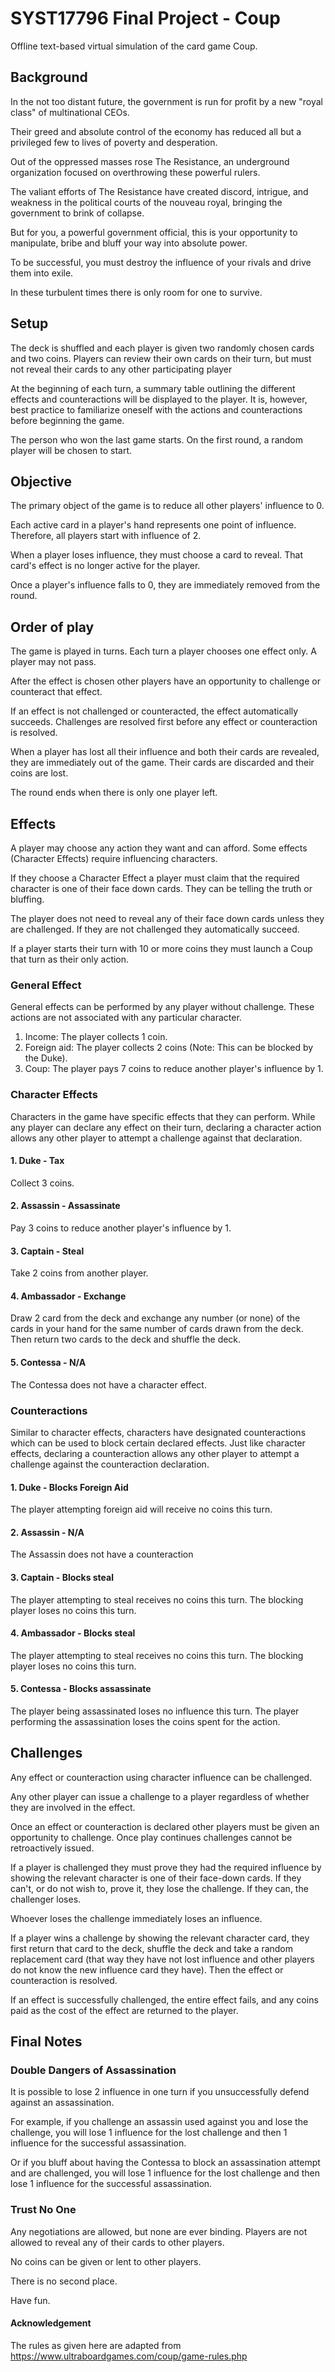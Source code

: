 # SYST17796 Final Project - Coup
Offline text-based virtual simulation of the card game Coup.

## Background
In the not too distant future, the government is run for profit by a new "royal class" of multinational CEOs.

Their greed and absolute control of the economy has reduced all but a privileged few to lives of poverty and desperation.

Out of the oppressed masses rose The Resistance, an underground organization focused on overthrowing these powerful rulers. 

The valiant efforts of The Resistance have created discord, intrigue, and weakness in the political courts of the nouveau royal, bringing the government to brink of collapse.

But for you, a powerful government official, this is your opportunity to manipulate, bribe and bluff your way into absolute power.

To be successful, you must destroy the influence of your rivals and drive them into exile.

In these turbulent times there is only room for one to survive.

## Setup
The deck is shuffled and each player is given two randomly chosen cards and two coins. Players can review their own cards on their turn, but must not reveal their cards to any other participating player

At the beginning of each turn, a summary table outlining the different effects and counteractions will be displayed to the player. It is, however, best practice to familiarize oneself with the actions and counteractions before beginning the game.

The person who won the last game starts. On the first round, a random player will be chosen to start.

## Objective
The primary object of the game is to reduce all other players' influence to 0.

Each active card in a player's hand represents one point of influence. Therefore, all players start with influence of 2.

When a player loses influence, they must choose a card to reveal. That card's effect is no longer active for the player.

Once a player's influence falls to 0, they are immediately removed from the round.

## Order of play
The game is played in turns. Each turn a player chooses one effect only. A player may not pass.

After the effect is chosen other players have an opportunity to challenge or counteract that effect.

If an effect is not challenged or counteracted, the effect automatically succeeds. Challenges are resolved first before any effect or counteraction is resolved.

When a player has lost all their influence and both their cards are revealed, they are immediately out of the game. Their cards are discarded and their coins are lost.

The round ends when there is only one player left.

## Effects
A player may choose any action they want and can afford. Some effects (Character Effects) require influencing characters.

If they choose a Character Effect a player must claim that the required character is one of their face down cards. They can be telling the truth or bluffing. 

The player does not need to reveal any of their face down cards unless they are challenged. If they are not challenged they automatically succeed.

If a player starts their turn with 10 or more coins they must launch a Coup that turn as their only action.

### General Effect
General effects can be performed by any player without challenge. These actions are not associated with any particular character.

1. Income: The player collects 1 coin.
2. Foreign aid: The player collects 2 coins (Note: This can be blocked by the Duke).
3. Coup: The player pays 7 coins to reduce another player's influence by 1.

### Character Effects
Characters in the game have specific effects that they can perform. While any player can declare any effect on their turn, declaring a character action allows any other player to attempt a challenge against that declaration.

#### 1. Duke - Tax
Collect 3 coins.

#### 2. Assassin - Assassinate
Pay 3 coins to reduce another player's influence by 1.

#### 3. Captain - Steal
Take 2 coins from another player.

#### 4. Ambassador - Exchange
Draw 2 card from the deck and exchange any number (or none) of the cards in your hand for the same number of cards drawn from the deck. Then return two cards to the deck and shuffle the deck.

#### 5. Contessa - N/A
The Contessa does not have a character effect.

### Counteractions
Similar to character effects, characters have designated counteractions which can be used to block certain declared effects. Just like character effects, declaring a counteraction allows any other player to attempt a challenge against the counteraction declaration.

#### 1. Duke - Blocks Foreign Aid
The player attempting foreign aid will receive no coins this turn.

#### 2. Assassin - N/A
The Assassin does not have a counteraction

#### 3. Captain - Blocks steal
The player attempting to steal receives no coins this turn. The blocking player loses no coins this turn.

#### 4. Ambassador - Blocks steal
The player attempting to steal receives no coins this turn. The blocking player loses no coins this turn.

#### 5. Contessa - Blocks assassinate
The player being assassinated loses no influence this turn. The player performing the assassination loses the coins spent for the action.

## Challenges
Any effect or counteraction using character influence can be challenged.

Any other player can issue a challenge to a player regardless of whether they are involved in the effect.

Once an effect or counteraction is declared other players must be given an opportunity to challenge. Once play continues challenges cannot be retroactively issued.

If a player is challenged they must prove they had the required influence by showing the relevant character is one of their face-down cards. If they can't, or do not wish to, prove it, they lose the challenge. If they can, the challenger loses.

Whoever loses the challenge immediately loses an influence.

If a player wins a challenge by showing the relevant character card, they first return that card to the deck, shuffle the deck and take a random replacement card (that way they have not lost influence and other players do not know the new influence card they have). Then the effect or counteraction is resolved.

If an effect is successfully challenged, the entire effect fails, and any coins paid as the cost of the effect are returned to the player.

## Final Notes
### Double Dangers of Assassination
It is possible to lose 2 influence in one turn if you unsuccessfully defend against an assassination.

For example, if you challenge an assassin used against you and lose the challenge, you will lose 1 influence for the lost challenge and then 1 influence for the successful assassination.

Or if you bluff about having the Contessa to block an assassination attempt and are challenged, you will lose 1 influence for the lost challenge and then lose 1 influence for the successful assassination.

### Trust No One
Any negotiations are allowed, but none are ever binding. Players are not allowed to reveal any of their cards to other players.

No coins can be given or lent to other players.

There is no second place.

Have fun.

#### Acknowledgement
The rules as given here are adapted from https://www.ultraboardgames.com/coup/game-rules.php